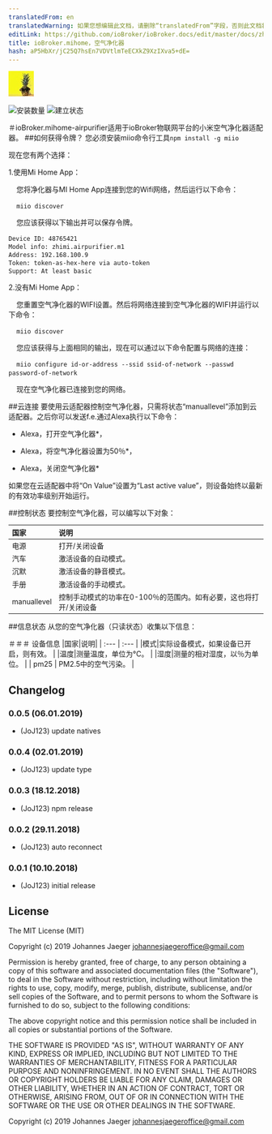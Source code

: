 ```yaml
---
translatedFrom: en
translatedWarning: 如果您想编辑此文档，请删除“translatedFrom”字段，否则此文档将再次自动翻译
editLink: https://github.com/ioBroker/ioBroker.docs/edit/master/docs/zh-cn/adapterref/iobroker.mihome-airpurifier/README.md
title: ioBroker.mihome，空气净化器
hash: aP5HbXr/jC25Q7hsEn7VDVtlmTeECXkZ9XzIXva5+dE=
---
```

![商标](../../../en/adapterref/iobroker.mihome-airpurifier/admin/mihome-airpurifier.png)

![安装数量](http://iobroker.live/badges/mihome-airpurifier-stable.svg)
![建立状态](https://travis-ci.org/JoJ123/ioBroker.mihome-airpurifier.svg?branch=master)

＃ioBroker.mihome-airpurifier适用于ioBroker物联网平台的小米空气净化器适配器。
##如何获得令牌？
您必须安装miio命令行工具`npm install -g miio`

现在您有两个选择：

1.使用Mi Home App：

    您将净化器与MI Home App连接到您的Wifi网络，然后运行以下命令：

    `miio discover`

    您应该获得以下输出并可以保存令牌。

```
Device ID: 48765421
Model info: zhimi.airpurifier.m1
Address: 192.168.100.9
Token: token-as-hex-here via auto-token
Support: At least basic
```

2.没有Mi Home App：

    您重置空气净化器的WIFI设置。然后将网络连接到空气净化器的WIFI并运行以下命令：

    `miio discover`

    您应该获得与上面相同的输出，现在可以通过以下命令配置与网络的连接：

    `miio configure id-or-address --ssid ssid-of-network --passwd password-of-network`

    现在空气净化器已连接到您的网络。

##云连接
要使用云适配器控制空气净化器，只需将状态“manuallevel”添加到云适配器。之后你可以发送f.e.通过Alexa执行以下命令：

* Alexa，打开空气净化器*，

* Alexa，将空气净化器设置为50％*，

* Alexa，关闭空气净化器*

如果您在云适配器中将“On Value”设置为“Last active value”，则设备始终以最新的有效功率级别开始运行。

##控制状态
要控制空气净化器，可以编写以下对象：

|国家|说明|
| :---           | :---        |
|电源|打开/关闭设备|
|汽车|激活设备的自动模式。 |
|沉默|激活设备的静音模式。 |
|手册|激活设备的手动模式。 |
| manuallevel |控制手动模式的功率在0-100％的范围内。如有必要，这也将打开/关闭设备 |

##信息状态
从您的空气净化器（只读状态）收集以下信息：

＃＃＃ 设备信息
|国家|说明|
| :---        | :---        |
|模式|实际设备模式，如果设备已开启，则有效。 |
|温度|测量温度，单位为°C。 |
|湿度|测量的相对湿度，以％为单位。 |
| pm25 | PM2.5中的空气污染。 |

## Changelog
### 0.0.5 (06.01.2019)
* (JoJ123) update natives

### 0.0.4 (02.01.2019)
* (JoJ123) update type

### 0.0.3 (18.12.2018)
* (JoJ123) npm release

### 0.0.2 (29.11.2018)
* (JoJ123) auto reconnect

### 0.0.1 (10.10.2018)
* (JoJ123) initial release

## License
The MIT License (MIT)

Copyright (c) 2019 Johannes Jaeger johannesjaegeroffice@gmail.com

Permission is hereby granted, free of charge, to any person obtaining a copy
of this software and associated documentation files (the "Software"), to deal
in the Software without restriction, including without limitation the rights
to use, copy, modify, merge, publish, distribute, sublicense, and/or sell
copies of the Software, and to permit persons to whom the Software is
furnished to do so, subject to the following conditions:

The above copyright notice and this permission notice shall be included in all
copies or substantial portions of the Software.

THE SOFTWARE IS PROVIDED "AS IS", WITHOUT WARRANTY OF ANY KIND, EXPRESS OR
IMPLIED, INCLUDING BUT NOT LIMITED TO THE WARRANTIES OF MERCHANTABILITY,
FITNESS FOR A PARTICULAR PURPOSE AND NONINFRINGEMENT. IN NO EVENT SHALL THE
AUTHORS OR COPYRIGHT HOLDERS BE LIABLE FOR ANY CLAIM, DAMAGES OR OTHER
LIABILITY, WHETHER IN AN ACTION OF CONTRACT, TORT OR OTHERWISE, ARISING FROM,
OUT OF OR IN CONNECTION WITH THE SOFTWARE OR THE USE OR OTHER DEALINGS IN THE
SOFTWARE.

Copyright (c) 2019 Johannes Jaeger johannesjaegeroffice@gmail.com